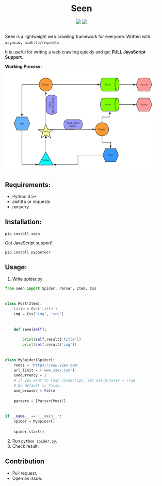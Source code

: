 <h1 align="center">Seen</h1>
<div align="center">
    <img src="https://travis-ci.org/HuberTRoy/Seen.svg?branch=master">
    <img src="https://img.shields.io/badge/Python-3.5%203.6-green.svg">
</div>

##

Seen is a lightweight web crawling framework for everyone.
Written with `asyncio`，`aiohttp/requests`.

It is useful for writing a web crawling quickly and get **FULL JavaScript Support**.

**Working Process:**
![workingProcess](https://github.com/HuberTRoy/seen/blob/master/img/process.png)


## Requirements:
* Python 3.5+
* aiohttp or requests
* pyquery

## Installation:
```
pip install seen
```

Get JavaScript support!
```
pip install pyppeteer
```

## Usage:

1. Write spider.py
```python
from seen import Spider, Parser, Item, Css


class Post(Item):
    title = Css('title')
    img = Css('img', 'src')


    def save(self):

        print(self.result['title'])
        print(self.result['img'])


class MySpider(Spider):
    roots = 'https://www.v2ex.com'
    url_limit = ('www.v2ex.com')
    concurrency = 1
    # if you want to load JavaScript, set use_browser = True
    # by default is False.
    use_browser = False

    parsers = [Parser(Post)]


if __name__ == '__main__':
    spider = MySpider()

    spider.start()
```

2. Run `python spider.py`.
3. Check result.

## Contribution

* Pull request.
* Open an issue.